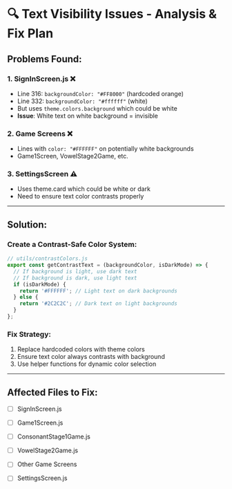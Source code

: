 # 🔍 Text Visibility Issues - Analysis & Fix Plan

## Problems Found:

### 1. **SignInScreen.js** ❌
- Line 316: `backgroundColor: "#FF8000"` (hardcoded orange)
- Line 332: `backgroundColor: "#ffffff"` (white)
- But uses `theme.colors.background` which could be white
- **Issue**: White text on white background = invisible

### 2. **Game Screens** ❌
- Lines with `color: "#FFFFFF"` on potentially white backgrounds
- Game1Screen, VowelStage2Game, etc.

### 3. **SettingsScreen** ⚠️
- Uses theme.card which could be white or dark
- Need to ensure text color contrasts properly

---

## Solution:

### Create a Contrast-Safe Color System:

```javascript
// utils/contrastColors.js
export const getContrastText = (backgroundColor, isDarkMode) => {
  // If background is light, use dark text
  // If background is dark, use light text
  if (isDarkMode) {
    return '#FFFFFF'; // Light text on dark backgrounds
  } else {
    return '#2C2C2C'; // Dark text on light backgrounds
  }
};
```

### Fix Strategy:
1. Replace hardcoded colors with theme colors
2. Ensure text color always contrasts with background
3. Use helper functions for dynamic color selection

---

## Affected Files to Fix:

- [ ] SignInScreen.js
- [ ] Game1Screen.js
- [ ] ConsonantStage1Game.js
- [ ] VowelStage2Game.js
- [ ] Other Game Screens
- [ ] SettingsScreen.js

